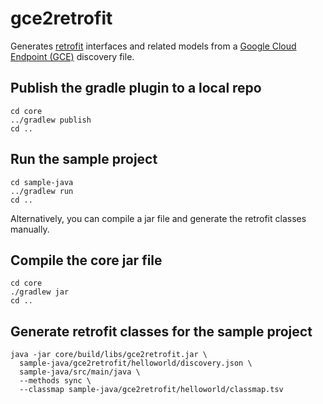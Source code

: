 # gce2retrofit

Generates [retrofit](http://square.github.io/retrofit/) interfaces and related models from a
[Google Cloud Endpoint (GCE)](https://cloud.google.com/endpoints/) discovery file.

## Publish the gradle plugin to a local repo
    cd core
    ../gradlew publish
    cd ..

## Run the sample project
    cd sample-java
    ../gradlew run
    cd ..

Alternatively, you can compile a jar file and generate the retrofit classes manually.

## Compile the core jar file
    cd core
    ./gradlew jar
    cd ..
    
## Generate retrofit classes for the sample project
    java -jar core/build/libs/gce2retrofit.jar \
      sample-java/gce2retrofit/helloworld/discovery.json \
      sample-java/src/main/java \
      --methods sync \
      --classmap sample-java/gce2retrofit/helloworld/classmap.tsv